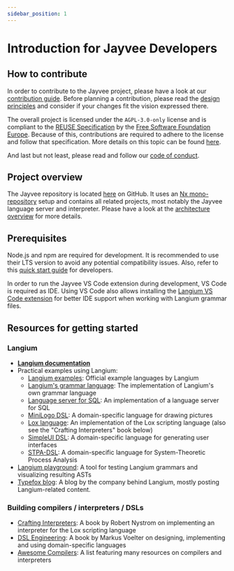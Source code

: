 ```yaml
---
sidebar_position: 1
---
```


# Introduction for Jayvee Developers

## How to contribute

In order to contribute to the Jayvee project, please have a look at our [contribution guide](https://github.com/jvalue/jayvee/blob/main/CONTRIBUTING.md). Before planning a contribution, please read the [design principles](./05-design-principles.md) and consider if your changes fit the vision expressed there.

The overall project is licensed under the `AGPL-3.0-only` license and is compliant to the [REUSE Specification](https://reuse.software/spec/) by the [Free Software Foundation Europe](https://fsfe.org/).
Because of this, contributions are required to adhere to the license and follow that specification.
More details on this topic can be found [here](./02-dev-processes/03-licensing-and-copyright.md).

And last but not least, please read and follow our [code of conduct](https://github.com/jvalue/jayvee/blob/main/CODE_OF_CONDUCT.md).

## Project overview

The Jayvee repository is located [here](https://github.com/jvalue/jayvee) on GitHub.
It uses an [Nx mono-repository](https://nx.dev/) setup and contains all related projects, most notably the Jayvee language server and interpreter.
Please have a look at the [architecture overview](./03-architecture-overview.d) for more details.

## Prerequisites

Node.js and npm are required for development.
It is recommended to use their LTS version to avoid any potential compatibility issues.
Also, refer to this [quick start guide](https://github.com/jvalue/jayvee#development-quickstart) for developers.

In order to run the Jayvee VS Code extension during development, VS Code is required as IDE.
Using VS Code also allows installing the [Langium VS Code extension](https://marketplace.visualstudio.com/items?itemName=langium.langium-vscode) for better IDE support when working with Langium grammar files.

## Resources for getting started

### Langium

- [**Langium documentation**](https://langium.org/docs/)
- Practical examples using Langium:
  - [Langium examples](https://github.com/langium/langium/tree/main/examples): Official example languages by Langium
  - [Langium's grammar language](https://github.com/langium/langium/tree/main/packages/langium): The implementation of Langium's own grammar language
  - [Language server for SQL](https://github.com/langium/langium-sql): An implementation of a language server for SQL
  - [MiniLogo DSL](https://github.com/langium/langium-minilogo): A domain-specific language for drawing pictures
  - [Lox language](https://github.com/langium/langium-lox): An implementation of the Lox scripting language (also see the "Crafting Interpreters" book below)
  - [SimpleUI DSL](https://github.com/TypeFox/langium-ui-framework): A domain-specific language for generating user interfaces
  - [STPA-DSL](https://github.com/kieler/stpa): A domain-specific language for System-Theoretic Process Analysis
- [Langium playground](https://langium.org/playground/): A tool for testing Langium grammars and visualizing resulting ASTs
- [Typefox blog](https://www.typefox.io/blog/): A blog by the company behind Langium, mostly posting Langium-related content.

### Building compilers / interpreters / DSLs

- [Crafting Interpreters](https://craftinginterpreters.com/contents.html): A book by Robert Nystrom on implementing an interpreter for the Lox scripting language
- [DSL Engineering](https://voelter.de/dslbook/markusvoelter-dslengineering-1.0.pdf): A book by Markus Voelter on designing, implementing and using domain-specific languages
- [Awesome Compilers](https://github.com/aalhour/awesome-compilers#readme): A list featuring many resources on compilers and interpreters
